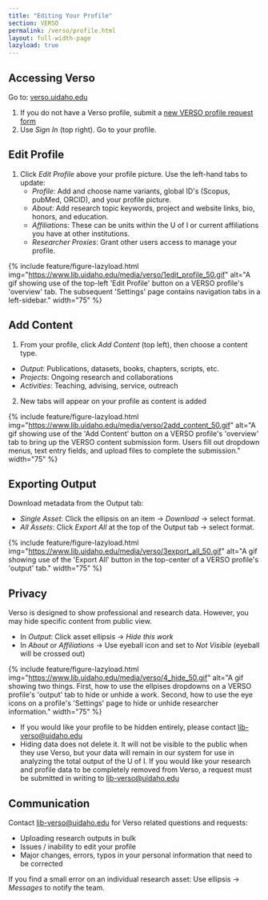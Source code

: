 ```yaml
---
title: "Editing Your Profile"
section: VERSO
permalink: /verso/profile.html
layout: full-width-page
lazyload: true
---
```


## Accessing Verso

Go to: [verso.uidaho.edu](https://verso.uidaho.edu/)

1. If you do not have a Verso profile, submit a <a href="https://uidaho.co1.qualtrics.com/jfe/form/SV_0rlPakZsYWSG4zc">new VERSO profile request form</a>
2. Use *Sign In* (top right). Go to your profile.

## Edit Profile

1. Click *Edit Profile* above your profile picture. Use the left-hand tabs to update:  
     - *Profile*: Add and choose name variants, global ID's (Scopus, pubMed, ORCID), and your profile picture.  
     - *About*: Add research topic keywords, project and website links, bio, honors, and education.  
     - *Affiliations*: These can be units within the U of I or current affiliations you have at other institutions.  
     - *Researcher Proxies*: Grant other users access to manage your profile.

{% include feature/figure-lazyload.html img="https://www.lib.uidaho.edu/media/verso/1edit_profile_50.gif" alt="A gif showing use of the top-left 'Edit Profile' button on a VERSO profile's 'overview' tab. The subsequent 'Settings' page contains navigation tabs in a left-sidebar." width="75" %}

## Add Content

1. From your profile, click *Add Content* (top left), then choose a content type.
- *Output*: Publications, datasets, books, chapters, scripts, etc.  
- *Projects*: Ongoing research and collaborations  
- *Activities*: Teaching, advising, service, outreach  
2. New tabs will appear on your profile as content is added

{% include feature/figure-lazyload.html img="https://www.lib.uidaho.edu/media/verso/2add_content_50.gif" alt="A gif showing use of the 'Add Content' button on a VERSO profile's 'overview' tab to bring up the VERSO content submission form. Users fill out dropdown menus, text entry fields, and upload files to complete the submission." width="75" %}  

## Exporting Output

Download metadata from the Output tab:  

- *Single Asset*: Click the ellipsis on an item -> *Download* -> select format.  
- *All Assets*: Click *Export All* at the top of the Output tab -> select format.

{% include feature/figure-lazyload.html img="https://www.lib.uidaho.edu/media/verso/3export_all_50.gif" alt="A gif showing use of the 'Export All' button in the top-center of a VERSO profile's 'output' tab." width="75" %}

## Privacy

Verso is designed to show professional and research data. However, you may hide specific content from public view.

- In *Output*: Click asset ellipsis -> *Hide this work*  
- In *About* or *Affiliations* -> Use eyeball icon and set to *Not Visible* (eyeball will be crossed out)

{% include feature/figure-lazyload.html img="https://www.lib.uidaho.edu/media/verso/4_hide_50.gif" alt="A gif showing two things. First, how to use the ellpises dropdowns on a VERSO profile's 'output' tab to hide or unhide a work. Second, how to use the eye icons on a profile's 'Settings' page to hide or unhide researcher information." width="75" %}

- If you would like your profile to be hidden entirely, please contact <lib-verso@uidaho.edu>
- Hiding data does not delete it. It will not be visible to the public when they use Verso, but your data will remain in our system for use in analyzing the total output of the U of I. If you would like your research and profile data to be completely removed from Verso, a request must be submitted in writing to <lib-verso@uidaho.edu>

## Communication

Contact <lib-verso@uidaho.edu> for Verso related questions and requests:

- Uploading research outputs in bulk  
- Issues / inability to edit your profile  
- Major changes, errors, typos in your personal information that need to be corrected  
  
If you find a small error on an individual research asset: Use ellipsis -> *Messages* to notify the team.
